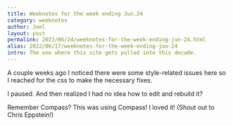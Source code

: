 ```yaml
---
title: Weeknotes for the week ending Jun.24
category: weeknotes
author: Joel
layout: post
permalink: 2022/06/24/weeknotes-for-the-week-ending-jun-24.html
alias: 2022/06/17/weeknotes-for-the-week-ending-jun-24
intro: The one where this site gets pulled into this decade.
---
```


A couple weeks ago I noticed there were some style-related issues here so I reached
for the css to make the necessary fixes.

I paused. And then realized I had no idea how to edit and rebuild it?

Remember Compass? This was using Compass! I loved it! (Shout out to Chris Eppstein!)
